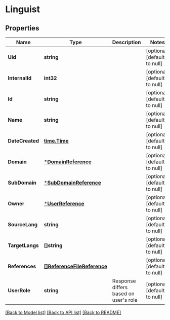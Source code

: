 # Linguist

## Properties
Name | Type | Description | Notes
------------ | ------------- | ------------- | -------------
**Uid** | **string** |  | [optional] [default to null]
**InternalId** | **int32** |  | [optional] [default to null]
**Id** | **string** |  | [optional] [default to null]
**Name** | **string** |  | [optional] [default to null]
**DateCreated** | [**time.Time**](time.Time.md) |  | [optional] [default to null]
**Domain** | [***DomainReference**](DomainReference.md) |  | [optional] [default to null]
**SubDomain** | [***SubDomainReference**](SubDomainReference.md) |  | [optional] [default to null]
**Owner** | [***UserReference**](UserReference.md) |  | [optional] [default to null]
**SourceLang** | **string** |  | [optional] [default to null]
**TargetLangs** | **[]string** |  | [optional] [default to null]
**References** | [**[]ReferenceFileReference**](ReferenceFileReference.md) |  | [optional] [default to null]
**UserRole** | **string** | Response differs based on user&#39;s role | [optional] [default to null]

[[Back to Model list]](../README.md#documentation-for-models) [[Back to API list]](../README.md#documentation-for-api-endpoints) [[Back to README]](../README.md)


